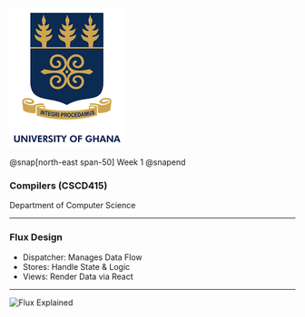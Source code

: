 
![UG Logo](assets/img/ug_logo.png)

@snap[north-east span-50]
Week 1
@snapend


### Compilers (CSCD415) 

Department of Computer Science

---

### Flux Design

- Dispatcher: Manages Data Flow
- Stores: Handle State & Logic
- Views: Render Data via React

---

![Flux Explained](https://facebook.github.io/flux/img/flux-simple-f8-diagram-explained-1300w.png)
